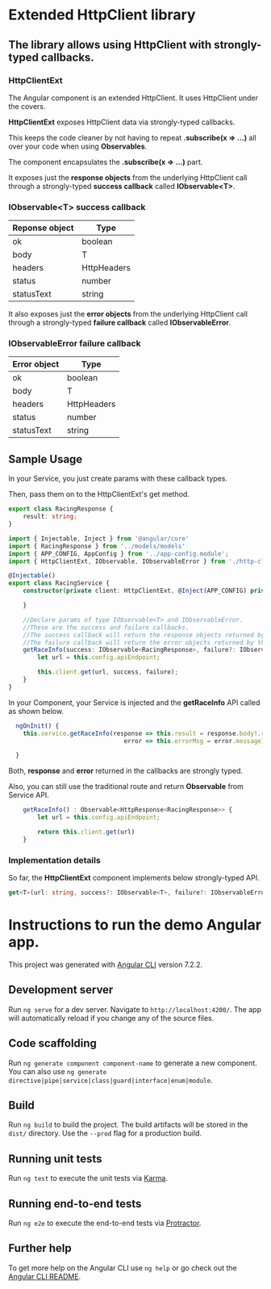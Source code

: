 # Extended HttpClient library
## The library allows using HttpClient with strongly-typed callbacks.
### HttpClientExt

The Angular component is an extended HttpClient. It uses HttpClient under the covers.

**HttpClientExt** exposes HttpClient data via strongly-typed callbacks.

This keeps the code cleaner by not having to repeat **.subscribe(x => ...)** all over your code when using **Observables**.

The component encapsulates the **.subscribe(x => ...)** part.

It exposes just the **response objects** from the underlying HttpClient call through a strongly-typed **success callback** called **IObservable\<T\>**.

### IObservable\<T\> success callback

| Reponse object | Type |
| ---- | ---- |
| ok | boolean |
| body | T |
| headers | HttpHeaders |
| status | number |
| statusText | string |

It also exposes just the **error objects** from the underlying HttpClient call through a strongly-typed **failure callback** called **IObservableError**.

### IObservableError failure callback

| Error object | Type |
| ---- | ---- |
| ok | boolean |
| body | T |
| headers | HttpHeaders |
| status | number |
| statusText | string |

## Sample Usage

In your Service, you just create params with these callback types.

Then, pass them on to the HttpClientExt's get method.

```typescript
export class RacingResponse {
    result: string;
}
```

```typescript
import { Injectable, Inject } from '@angular/core'
import { RacingResponse } from '../models/models'
import { APP_CONFIG, AppConfig } from '../app-config.module';
import { HttpClientExt, IObservable, IObservableError } from './http-client-ext';

@Injectable()
export class RacingService {
    constructor(private client: HttpClientExt, @Inject(APP_CONFIG) private config: AppConfig) {

    }

    //Declare params of type IObservable<T> and IObservableError.
    //These are the success and failure callbacks.
    //The success callback will return the response objects returned by the underlying HttpClient call.
    //The failure callback will return the error objects returned by the underlying HttpClient call.
    getRaceInfo(success: IObservable<RacingResponse>, failure?: IObservableError) {
        let url = this.config.apiEndpoint;

        this.client.get(url, success, failure);
    }
}
```

In your Component, your Service is injected and the **getRaceInfo** API called as shown below.

```typescript
  ngOnInit() {    
    this.service.getRaceInfo(response => this.result = response.body!.result,
                                error => this.errorMsg = error.message);

  }
```

Both, **response** and **error** returned in the callbacks are strongly typed.

Also, you can still use the traditional route and return **Observable** from Service API.

```typescript
    getRaceInfo() : Observable<HttpResponse<RacingResponse>> {
        let url = this.config.apiEndpoint;

        return this.client.get(url)
    }
```

### Implementation details

So far, the **HttpClientExt** component implements below strongly-typed API.

```typescript
get<T>(url: string, success?: IObservable<T>, failure?: IObservableError, options?: any) : Observable<HttpResponse<T>>
```

# Instructions to run the demo Angular app.

This project was generated with [Angular CLI](https://github.com/angular/angular-cli) version 7.2.2.

## Development server

Run `ng serve` for a dev server. Navigate to `http://localhost:4200/`. The app will automatically reload if you change any of the source files.

## Code scaffolding

Run `ng generate component component-name` to generate a new component. You can also use `ng generate directive|pipe|service|class|guard|interface|enum|module`.

## Build

Run `ng build` to build the project. The build artifacts will be stored in the `dist/` directory. Use the `--prod` flag for a production build.

## Running unit tests

Run `ng test` to execute the unit tests via [Karma](https://karma-runner.github.io).

## Running end-to-end tests

Run `ng e2e` to execute the end-to-end tests via [Protractor](http://www.protractortest.org/).

## Further help

To get more help on the Angular CLI use `ng help` or go check out the [Angular CLI README](https://github.com/angular/angular-cli/blob/master/README.md).
